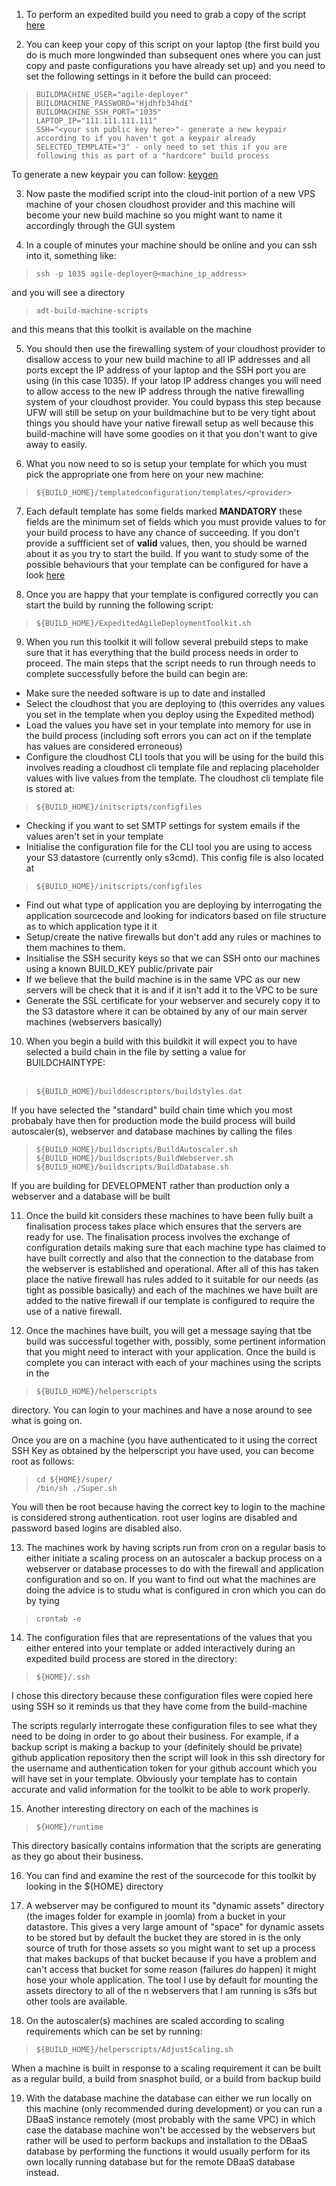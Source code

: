 1. To perform an expedited build you need to grab a copy of the script [here](https://github.com/wintersys-projects/adt-build-machine-scripts/blob/main/templatedconfigurations/templateoverrides/OverrideScript.sh)

2. You can keep your copy of this script on your laptop (the first build you do is much more longwinded than subsequent ones where you can just copy and paste configurations you have already set up) and you need to set the following settings in it before the build can proceed:

>     BUILDMACHINE_USER="agile-deployer"
>     BUILDMACHINE_PASSWORD="Hjdhfb34hd£"
>     BUILDMACHINE_SSH_PORT="1035"
>     LAPTOP_IP="111.111.111.111"
>     SSH="<your ssh public key here>"- generate a new keypair according to if you haven't got a keypair already
>     SELECTED_TEMPLATE="3" - only need to set this if you are following this as part of a "hardcore" build process

To generate a new keypair you can follow: [keygen](https://www.ssh.com/academy/ssh/keygen)  

3. Now paste the modified script into the cloud-init portion of a new VPS machine of your chosen cloudhost provider and this machine will become your new build machine so you might want to name it accordingly through the GUI system

4. In a couple of minutes your machine should be online and you can ssh into it, something like:

>     ssh -p 1035 agile-deployer@<machine_ip_address>

   and you will see a directory

>     adt-build-machine-scripts

   and this means that this toolkit is available on the machine

5. You should then use the firewalling system of your cloudhost provider to disallow access to your new build machine to all IP addresses and all ports except the IP address of your laptop and the SSH port you are using (in this case 1035). If your latop IP address changes you will need to allow access to the new IP address through the native firewalling system of your cloudhost provider. You could bypass this step because UFW will still be setup on your buildmachine but to be very tight about things you should have your native firewall setup as well because this build-machine will have some goodies on it that you don't want to give away to easily.

6. What you now need to so is setup your template for which you must pick the appropriate one from here on your new machine:

>     ${BUILD_HOME}/templatedconfiguration/templates/<provider>

7. Each default template has some fields marked **MANDATORY** these fields are the minimum set of fields which you must provide values to for your build process to have any chance of succeeding. If you don't provide a suffficient set of **valid** values, then, you should be warned about it as you try to start the build. If you want to study some of the possible behaviours that your template can be configured for have a look [here](https://github.com/wintersys-projects/adt-build-machine-scripts/blob/main/doco/AgileToolkitOperations/TemplateConfigurationsBehaviours.md)

8. Once you are happy that your template is configured correctly you can start the build by running the following script:

>     ${BUILD_HOME}/ExpeditedAgileDeploymentToolkit.sh  

9. When you run this toolkit it will follow several prebuild steps to make sure that it has everything that the build process needs in order to proceed. The main steps that the script needs to run through needs to complete successfully before the build can begin are:

- Make sure the needed software is up to date and installed  
- Select the cloudhost that you are deploying to (this overrides any values you set in the template when you deploy using the Expedited method)  
- Load the values you have set in your template into memory for use in the build process (including soft errors you can act on if the template has values are considered erroneous)
- Configure the cloudhost CLI tools that you will be using for the build this involves reading a cloudhost cli template file and replacing placeholder values with live values from the template. The cloudhost cli template file is stored at:
     
>     ${BUILD_HOME}/initscripts/configfiles

- Checking if you want to set SMTP settings for system emails if the values aren't set in your template  
- Initialise the configuration file for the CLI tool you are using to access your S3 datastore (currently only s3cmd). This config file is also located at
     
>     ${BUILD_HOME}/initscripts/configfiles
     
- Find out what type of application you are deploying by interrogating the application sourcecode and looking for indicators based on file structure as to which application type it it  
- Setup/create the native firewalls but don't add any rules or machines to them machines to them.  
- Insitialise the SSH security keys so that we can SSH onto our machines using a known BUILD_KEY public/private pair  
- If we believe that the build machine is in the same VPC as our new servers will be check that it is and if it isn't add it to the VPC to be sure  
- Generate the SSL certificate for your webserver and securely copy it to the S3 datastore where it can be obtained by any of our main server machines (webservers basically)  
   
10. When you begin a build with this buildkit it will expect you to have selected a build chain in the file by setting a value for BUILDCHAINTYPE: <br> <br>

>     ${BUILD_HOME}/builddescriptors/buildstyles.dat  

   If you have selected the "standard" build chain time which you most probabaly have then for production mode the build process will build autoscaler(s), webserver and database machines by calling the files  

>     ${BUILD_HOME}/buildscripts/BuildAutoscaler.sh  
>     ${BUILD_HOME}/buildscripts/BuildWebserver.sh  
>     ${BUILD_HOME}/buildscripts/BuildDatabase.sh  

   If you are building for DEVELOPMENT rather than production only a webserver and a database will be built  

11. Once the build kit considers these machines to have been fully built a finalisation process takes place which ensures that the servers are ready for use. The finalisation process involves the exchange of configuration details making sure that each machine type has claimed to have built correctly and also that the connection to the database from the webserver is established and operational. After all of this has taken place the native firewall has rules added to it suitable for our needs (as tight as possible basically) and each of the machines we have built are added to the native firewall if our template is configured to require the use of a native firewall.

12. Once the machines have built, you will get a message saying that tbe build was successful together with, possibly, some pertinent information that you might need to interact with your application. Once the build is complete you can interact with each of your machines using the scripts in the

>     ${BUILD_HOME}/helperscripts  

   directory. You can login to your machines and have a nose around to see what is going on.  

   Once you are on a machine (you have authenticated to it using the correct SSH Key as obtained by the helperscript you have used, you can become root as follows:  

>     cd ${HOME}/super/  
>     /bin/sh ./Super.sh  

   You will then be root because having the correct key to login to the machine is considered strong authentication. root user logins are disabled and password based logins are disabled also.  

   13. The machines work by having scripts run from cron on a regular basis to either initiate a scaling process on an autoscaler a backup process on a webserver or database processes to do with the firewall and application configuration and so on. If you want to find out what the machines are doing the advice is to studu what is configured in cron which you can do by tying
  
>     crontab -e  

   14. The configuration files that are representations of the values that you either entered into your template or added interactively during an expedited build process are stored in the directory:
  
>     ${HOME}/.ssh  

   I chose this directory because these configuration files were copied here using SSH so it reminds us that they have come from the build-machine  

   The scripts regularly interrogate these configuration files to see what they need to be doing in order to go about their business. For example, if a backup script is making a backup to your (definitely should be private) github application repository then the script will look in this ssh directory for the username and authentication token for your github account which you will have set in your template. Obviously your template has to contain accurate and valid information for the toolkit to be able to work properly.  

   15. Another interesting directory on each of the machines is

>     ${HOME}/runtime

   This directory basically contains information that the scripts are generating as they go about their business.

   16. You can find and examine the rest of the sourcecode for this toolkit by looking in the ${HOME} directory
     
   17. A webserver may be configured to mount its "dynamic assets" directory (the images folder for example in joomla) from a bucket in your datastore. This gives a very large amount of "space" for dynamic assets to be stored but by default the bucket they are stored in is the only source of truth for those assets so you might want to set up a process that makes backups of that bucket because if you have a problem and can't access that bucket for some reason (failures do happen) it might hose your whole application. The tool I use by default for mounting the assets directory to all of the n webservers that I am running is s3fs but other tools are available.
     
   18. On the autoscaler(s) machines are scaled according to scaling requirements which can be set by running:
     
>     ${BUILD_HOME}/helperscripts/AdjustScaling.sh  

   When a machine is built in response to a scaling requirement it can be built as a regular build, a build from snasphot build, or a build from backup build  

   19. With the database machine the database can either we run locally on this machine (only recommended during development) or you can run a DBaaS instance remotely (most probably with the same VPC) in which case the database machine won't be accessed by the webservers but rather will be used to perform backups and installation to the DBaaS database by performing the functions it would usually perform for its own locally running database but for the remote DBaaS database instead.
